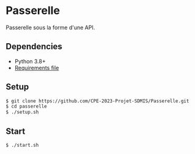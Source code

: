 # Passerelle

Passerelle sous la forme d'une API.

## Dependencies
  - Python 3.8+
  - [Requirements file]()

## Setup
```sh
$ git clone https://github.com/CPE-2023-Projet-SDMIS/Passerelle.git
$ cd passerelle
$ ./setup.sh 
```

## Start
```sh
$ ./start.sh
```

